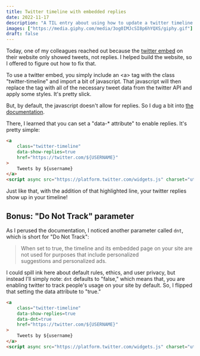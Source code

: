 ```yaml
---
title: Twitter timeline with embedded replies
date: 2022-11-17
description: "A TIL entry about using how to update a twitter timeline to include replies"
images: ["https://media.giphy.com/media/3og0IMJcSI8p6hYQXS/giphy.gif"]
draft: false
---
```


Today, one of my colleagues reached out because the [twitter embed](https://help.twitter.com/en/using-twitter/embed-twitter-feed) on their website only showed tweets, not replies. I helped build the website, so I offered to figure out how to fix that.

To use a twitter embed, you simply include an \<a\> tag with the class "twitter-timeline" and import a bit of javascript. That javascript will then replace the tag with all of the necessary tweet data from the twitter API and apply some styles. It's pretty slick.

But, by default, the javascript doesn't allow for replies. So I dug a bit into [the documentation](https://developer.twitter.com/en/docs/twitter-for-websites/timelines/guides/parameter-reference
).

There, I learned that you can set a "data-* attribute" to enable replies. It's pretty simple:

```html {linenos=false,hl_lines=3,linenostart=3}
<a 
    class="twitter-timeline"
    data-show-replies=true
    href="https://twitter.com/${USERNAME}"
>
    Tweets by ${username}
</a>
<script async src="https://platform.twitter.com/widgets.js" charset="utf-8"></script>
```

Just like that, with the addition of that highlighted line, your twitter replies show up in your timeline!

## Bonus: "Do Not Track" parameter

As I perused the documentation, I noticed another parameter called `dnt`, which is short for "Do Not Track":

> When set to true, the timeline and its embedded page on your site are not used for purposes that include personalized suggestions and personalized ads.

I could spill ink here about default rules, ethics, and user privacy, but instead I'll simply note: `dnt` defaults to "false," which means that, you are enabling twitter to track people's usage on your site by default. So, I flipped that setting the data attribute to "true."

```html {linenos=false,hl_lines=["3-4"],linenostart=3}
<a 
    class="twitter-timeline"
    data-show-replies=true 
    data-dnt=true
    href="https://twitter.com/${USERNAME}"
>
    Tweets by ${username}
</a>
<script async src="https://platform.twitter.com/widgets.js" charset="utf-8"></script>
```
